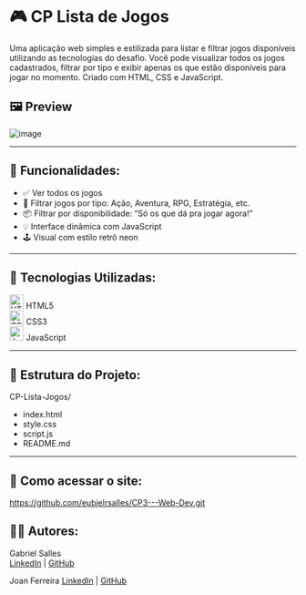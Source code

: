 # 🎮 CP Lista de Jogos

Uma aplicação web simples e estilizada para listar e filtrar jogos disponíveis utilizando as tecnologias do desafio. Você pode visualizar todos os jogos cadastrados, filtrar por tipo e exibir apenas os que estão disponíveis para jogar no momento. Criado com HTML, CSS e JavaScript.

## 🖼️ Preview

![image](https://github.com/user-attachments/assets/ab10501e-2b49-4add-9d22-479e0162e7e7)

---

## 🚀 Funcionalidades:
- ✅ Ver todos os jogos
- 🎯 Filtrar jogos por tipo: Ação, Aventura, RPG, Estratégia, etc.
- 📦 Filtrar por disponibilidade: “Só os que dá pra jogar agora!”
- 💡 Interface dinâmica com JavaScript
- 🕹️ Visual com estilo retrô neon

---

## 🧰 Tecnologias Utilizadas:

<img src="https://cdn.jsdelivr.net/gh/devicons/devicon/icons/html5/html5-original.svg" alt="HTML5" width="25"/> HTML5  
<img src="https://cdn.jsdelivr.net/gh/devicons/devicon/icons/css3/css3-original.svg" alt="CSS3" width="25"/> CSS3  
<img src="https://cdn.jsdelivr.net/gh/devicons/devicon/icons/javascript/javascript-original.svg" alt="JavaScript" width="25"/> JavaScript


---

## 📁 Estrutura do Projeto:
CP-Lista-Jogos/
- index.html
- style.css
- script.js
- README.md

---

## 🧪 Como acessar o site:
https://github.com/eubielrsalles/CP3---Web-Dev.git

## 👨‍💻 Autores:
Gabriel Salles  
[LinkedIn](https://www.linkedin.com/in/gabriel-ribeiro-5bb567161/) | [GitHub](https://github.com/eubielrsalles)

Joan Ferreira
[LinkedIn](https://www.linkedin.com/in/joan-ferreira-campos-5b39262a0/ ) | [GitHub](https://github.com/Joan45422)
